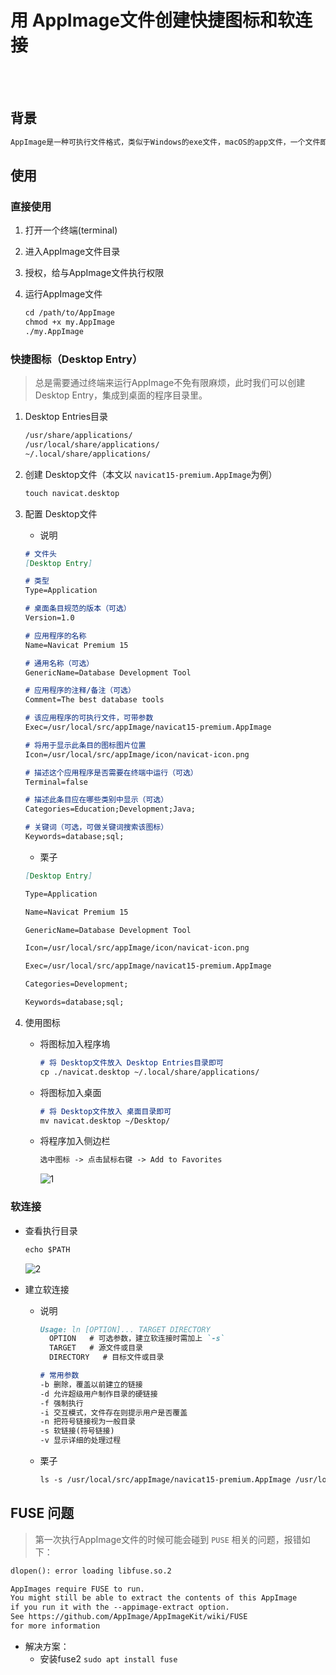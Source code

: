 # 用 AppImage文件创建快捷图标和软连接

</br>
</br>

## 背景

```md
AppImage是一种可执行文件格式，类似于Windows的exe文件，macOS的app文件，一个文件即一个应用程序，不过AppImage是运行在Linux上的可执行文件，而且是可以运行在不同发行版本的Linux，如Ubuntu, Debian, openSUSE, RHEL, CentOS, Fedora, Arch Linux ...
```

## 使用

### 直接使用

1. 打开一个终端(terminal)
2. 进入AppImage文件目录
3. 授权，给与AppImage文件执行权限
4. 运行AppImage文件

    ```md
    cd /path/to/AppImage
    chmod +x my.AppImage
    ./my.AppImage
    ```

### 快捷图标（Desktop Entry）

> 总是需要通过终端来运行AppImage不免有限麻烦，此时我们可以创建Desktop Entry，集成到桌面的程序目录里。

1. Desktop Entries目录

    ```md
    /usr/share/applications/
    /usr/local/share/applications/
    ~/.local/share/applications/
    ```

2. 创建 Desktop文件（本文以 `navicat15-premium.AppImage`为例）

    ```md
    touch navicat.desktop
    ```

3. 配置 Desktop文件
  
    - 说明

    ```md
    # 文件头
    [Desktop Entry]

    # 类型
    Type=Application

    # 桌面条目规范的版本（可选）
    Version=1.0

    # 应用程序的名称
    Name=Navicat Premium 15

    # 通用名称（可选）
    GenericName=Database Development Tool

    # 应用程序的注释/备注（可选）
    Comment=The best database tools

    # 该应用程序的可执行文件，可带参数
    Exec=/usr/local/src/appImage/navicat15-premium.AppImage

    # 将用于显示此条目的图标图片位置
    Icon=/usr/local/src/appImage/icon/navicat-icon.png

    # 描述这个应用程序是否需要在终端中运行（可选）
    Terminal=false

    # 描述此条目应在哪些类别中显示（可选）
    Categories=Education;Development;Java;

    # 关键词（可选，可做关键词搜索该图标）
    Keywords=database;sql;    
    ```

    - 栗子

    ```md
    [Desktop Entry]

    Type=Application

    Name=Navicat Premium 15

    GenericName=Database Development Tool

    Icon=/usr/local/src/appImage/icon/navicat-icon.png

    Exec=/usr/local/src/appImage/navicat15-premium.AppImage

    Categories=Development;

    Keywords=database;sql;
    ```

4. 使用图标

    - 将图标加入程序塢

        ```md
        # 将 Desktop文件放入 Desktop Entries目录即可
        cp ./navicat.desktop ~/.local/share/applications/
        ```

    - 将图标加入桌面

        ```md
        # 将 Desktop文件放入 桌面目录即可
        mv navicat.desktop ~/Desktop/
        ```

    - 将程序加入侧边栏

        ```md
        选中图标 -> 点击鼠标右键 -> Add to Favorites
        ```

        ![1](https://gitee.com/librarookie/picgo/raw/master/img/202208091539252.png)

### 软连接

- 查看执行目录

    ```md
    echo $PATH
    ```

    ![2](https://gitee.com/librarookie/picgo/raw/master/img/202208091540390.png)

- 建立软连接
  - 说明

    ```md
    Usage: ln [OPTION]... TARGET DIRECTORY
      OPTION   # 可选参数，建立软连接时需加上 `-s`
      TARGET   # 源文件或目录
      DIRECTORY   # 目标文件或目录

    # 常用参数
    -b 删除，覆盖以前建立的链接
    -d 允许超级用户制作目录的硬链接
    -f 强制执行
    -i 交互模式，文件存在则提示用户是否覆盖
    -n 把符号链接视为一般目录
    -s 软链接(符号链接)
    -v 显示详细的处理过程
    ```

  - 栗子

    ```md
    ls -s /usr/local/src/appImage/navicat15-premium.AppImage /usr/local/bin/navicat
    ```

## FUSE 问题

> 第一次执行AppImage文件的时候可能会碰到 `PUSE` 相关的问题，报错如下：

```md
dlopen(): error loading libfuse.so.2

AppImages require FUSE to run.
You might still be able to extract the contents of this AppImage
if you run it with the --appimage-extract option.
See https://github.com/AppImage/AppImageKit/wiki/FUSE
for more information
```

- 解决方案：
  - 安装fuse2 `sudo apt install fuse`

</br>
</br>
